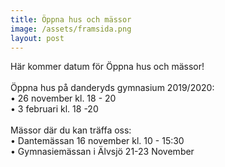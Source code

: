 ```yaml
---
title: Öppna hus och mässor
image: /assets/framsida.png
layout: post
---
```


Här kommer datum för Öppna hus och mässor!
<br>
<br>
Öppna hus på danderyds gymnasium 2019/2020:<br>
•	26 november kl. 18 - 20 <br>
•	3 februari kl. 18 -20 <br>
<br>
Mässor där du kan träffa oss:<br>
•	Dantemässan 16 november kl. 10 - 15:30 <br>
•	Gymnasiemässan i Älvsjö 21-23 November  <br>
